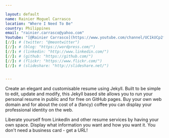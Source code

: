 ```yaml
---

layout: default
name: Rainier Moguel Carrasco
location: "Where I Need To Be"
country: Philippines
email: "rainier.carrasco@yahoo.com"
Youtube: "[@Rainier Carrasco](https://www.youtube.com/channel/UC1kUCp2f4ETC1s6jYOHXNKw)"
[//]: # (twitter: "@meontwitter")
[//]: # (blog: "https://wordpress.com/")
[//]: # (linkedin: "http://www.linkedin.com/")
[//]: # (github: "https://github.com/")
[//]: # (flickr: "https://www.flickr.com/")
[//]: # (slideshare: "http://slideshare.net/")


---
```


Create an elegant and customisable resume using Jekyll. Built to be simple to edit, update and modify, this Jekyll based site allows you to run your personal resume in public and for free on GitHub pages. Buy your own web domain and for about the cost of a (fancy) coffee you can display your professional identity on the web. 

Liberate yourself from LinkedIn and other resume services by having your own space. Display what information you want and how you want it. You don't need a business card - get a URL!
